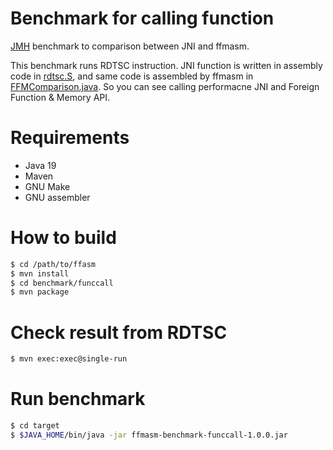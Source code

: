 Benchmark for calling function
===================

[JMH](https://github.com/openjdk/jmh) benchmark to comparison between JNI and ffmasm.

This benchmark runs RDTSC instruction. JNI function is written in assembly code in [rdtsc.S](src/main/native/rdtsc.S), and same code is assembled by ffmasm in [FFMComparison.java](src/main/java/com/yasuenag/ffmasm/benchmark/FFMComparison.java). So you can see calling performacne JNI and Foreign Function & Memory API.

# Requirements

* Java 19
* Maven
* GNU Make
* GNU assembler

# How to build

```sh
$ cd /path/to/ffasm
$ mvn install
$ cd benchmark/funccall
$ mvn package
```

# Check result from RDTSC

```sh
$ mvn exec:exec@single-run
```

# Run benchmark

```sh
$ cd target
$ $JAVA_HOME/bin/java -jar ffmasm-benchmark-funccall-1.0.0.jar
```
